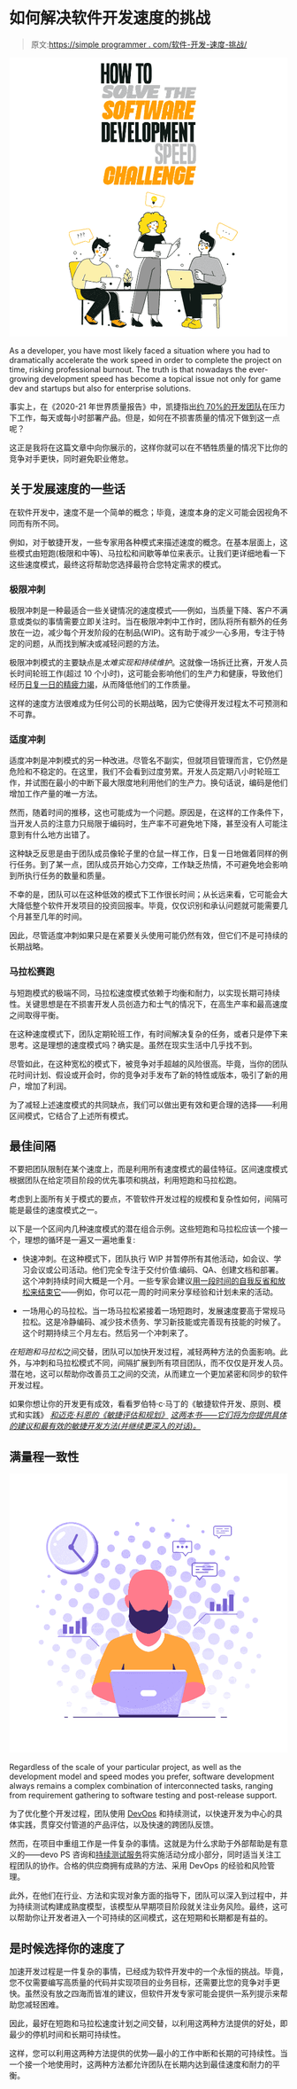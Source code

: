 # 如何解决软件开发速度的挑战

> 原文:[https://simple programmer . com/软件-开发-速度-挑战/](https://simpleprogrammer.com/software-development-speed-challenge/)

![](img/7633c92faa4e961505bee1c706867e1b.png)

As a developer, you have most likely faced a situation where you had to dramatically accelerate the work speed in order to complete the project on time, risking professional burnout. The truth is that nowadays the ever-growing development speed has become a topical issue not only for game dev and startups but also for enterprise solutions.

事实上，在《2020-21 年世界质量报告》中，凯捷指出[约 70%的开发团队](https://www.capgemini.com/us-en/research/world-quality-report-wqr-20-21/)在压力下工作，每天或每小时部署产品。但是，如何在不损害质量的情况下做到这一点呢？

这正是我将在这篇文章中向你展示的，这样你就可以在不牺牲质量的情况下比你的竞争对手更快，同时避免职业倦怠。

## 关于发展速度的一些话

在软件开发中，速度不是一个简单的概念；毕竟，速度本身的定义可能会因视角不同而有所不同。

例如，对于敏捷开发，一些专家用各种模式来描述速度的概念。在基本层面上，这些模式由短跑(极限和中等)、马拉松和间歇等单位来表示。让我们更详细地看一下这些速度模式，最终这将帮助您选择最符合您特定需求的模式。

### 极限冲刺

极限冲刺是一种最适合一些关键情况的速度模式——例如，当质量下降、客户不满意或类似的事情需要立即关注时。当在极限冲刺中工作时，团队将所有额外的任务放在一边，减少每个开发阶段的在制品(WIP)。这有助于减少一心多用，专注于特定的问题，从而找到解决或减轻问题的方法。

极限冲刺模式的主要缺点是*太难实现和持续维护*。这就像一场拆迁比赛，开发人员长时间轮班工作(超过 10 个小时)，这可能会影响他们的生产力和健康，导致他们经历[日复一日的精疲力竭](https://simpleprogrammer.com/daily-burnout-programmer/)，从而降低他们的工作质量。

这样的速度方法很难成为任何公司的长期战略，因为它使得开发过程太不可预测和不可靠。

### 适度冲刺

适度冲刺是冲刺模式的另一种改进。尽管名不副实，但就项目管理而言，它仍然是危险和不稳定的。在这里，我们不会看到过度劳累。开发人员定期八小时轮班工作，并试图在最小的中断下最大限度地利用他们的生产力。换句话说，编码是他们增加工作产量的唯一方法。

然而，随着时间的推移，这也可能成为一个问题。原因是，在这样的工作条件下，当开发人员的注意力只局限于编码时，生产率不可避免地下降，甚至没有人可能注意到有什么地方出错了。

这种缺乏反思是由于团队成员像轮子里的仓鼠一样工作，日复一日地做着同样的例行任务。到了某一点，团队成员开始心力交瘁，工作缺乏热情，不可避免地会影响到所执行任务的数量和质量。

不幸的是，团队可以在这种低效的模式下工作很长时间；从长远来看，它可能会大大降低整个软件开发项目的投资回报率。毕竟，仅仅识别和承认问题就可能需要几个月甚至几年的时间。

因此，尽管适度冲刺如果只是在紧要关头使用可能仍然有效，但它们不是可持续的长期战略。

### 马拉松赛跑

与短跑模式的极端不同，马拉松速度模式依赖于均衡和耐力，以实现长期可持续性。关键思想是在不损害开发人员创造力和士气的情况下，在高生产率和最高速度之间取得平衡。

在这种速度模式下，团队定期轮班工作，有时间解决复杂的任务，或者只是停下来思考。这是理想的速度模式吗？确实是。虽然在现实生活中几乎找不到。

尽管如此，在这种宽松的模式下，被竞争对手超越的风险很高。毕竟，当你的团队花时间计划、假设或开会时，你的竞争对手发布了新的特性或版本，吸引了新的用户，增加了利润。

为了减轻上述速度模式的共同缺点，我们可以做出更有效和更合理的选择——利用区间模式，它结合了上述所有模式。

## 最佳间隔

不要把团队限制在某个速度上，而是利用所有速度模式的最佳特征。区间速度模式根据团队在给定项目阶段的优先事项和挑战，利用短跑和马拉松跑。

考虑到上面所有关于模式的要点，不管软件开发过程的规模和复杂性如何，间隔可能是最佳的速度模式之一。

以下是一个区间内几种速度模式的潜在组合示例。这些短跑和马拉松应该一个接一个，理想的循环是一遍又一遍地重复:

*   快速冲刺。在这种模式下，团队执行 WIP 并暂停所有其他活动，如会议、学习会议或公司活动。他们完全专注于交付价值:编码、QA、创建文档和部署。这个冲刺持续时间大概是一个月。一些专家会建议[用一段时间的自我反省和放松来结束它](https://simpleprogrammer.com/programmers-prioritize-mental-health/)——例如，你可以花一周的时间来分享经验和计划未来的活动。

*   一场用心的马拉松。当一场马拉松紧接着一场短跑时，发展速度要高于常规马拉松。这是冷静编码、减少技术债务、学习新技能或完善现有技能的时候了。这个时期持续三个月左右。然后另一个冲刺来了。

*在短跑和马拉松*之间交替，团队可以加快开发过程，减轻两种方法的负面影响。此外，与冲刺和马拉松模式不同，间隔扩展到所有项目团队，而不仅仅是开发人员。潜在地，这可以帮助你改善员工之间的交流，从而建立一个更加紧密和同步的软件开发过程。

如果你想让你的开发更有成效，看看罗伯特·c·马丁的《敏捷软件开发、原则、模式和实践》 *[和迈克·科恩的《敏捷评估和规划》](https://www.amazon.com/dp/0135974445/makithecompsi-20) [*这两本书——它们将为你提供具体的建议和最有效的敏捷开发方法(并继续更深入的对话)。*](https://www.amazon.com/dp/0131479415/makithecompsi-20)*

## 满量程一致性

![](img/eaef3507eddbcf15e0e24cd274da84fd.png)

Regardless of the scale of your particular project, as well as the development model and speed modes you prefer, software development always remains a complex combination of interconnected tasks, ranging from requirement gathering to software testing and post-release support.

为了优化整个开发过程，团队使用 [DevOps](https://simpleprogrammer.com/devops-in-mobile-application-development/) 和持续测试，以快速开发为中心的具体实践，贯穿交付管道的产品评估，以及快速的跨团队反馈。

然而，在项目中重组工作是一件复杂的事情。这就是为什么求助于外部帮助是有意义的——devo PS 咨询和[持续测试服务](https://www.a1qa.com/services/continuous-testing/)将实施活动分成小部分，同时适当关注工程团队的协作。合格的供应商拥有成熟的方法、采用 DevOps 的经验和风险管理。

此外，在他们在行业、方法和实现对象方面的指导下，团队可以深入到过程中，并为持续测试构建成熟度模型，该模型从早期项目阶段就关注业务风险。最终，这可以帮助你让开发者进入一个可持续的区间模式，这在短期和长期都是有益的。

## 是时候选择你的速度了

加速开发过程是一件复杂的事情，已经成为软件开发中的一个永恒的挑战。毕竟，您不仅需要编写高质量的代码并实现项目的业务目标，还需要比您的竞争对手更快。虽然没有放之四海而皆准的建议，但软件开发专家可能会提供一系列提示来帮助您减轻困难。

因此，最好在短跑和马拉松速度计划之间交替，以利用这两种方法提供的好处，即最少的停机时间和长期可持续性。

这样，您可以利用这两种方法提供的优势—最小的工作中断和长期的可持续性。当一个接一个地使用时，这两种方法都允许团队在长期内达到最佳速度和耐力的平衡。
